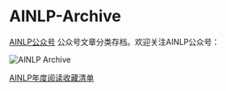 # AINLP-Archive

[AINLP公众号](http://www.52nlp.cn/%E6%AC%A2%E8%BF%8E%E5%85%B3%E6%B3%A8ainlp-%E4%B8%80%E4%B8%AA%E6%9C%89%E8%B6%A3%E6%9C%89ai%E7%9A%84nlp%E5%85%AC%E4%BC%97%E5%8F%B7) 公众号文章分类存档。欢迎关注AINLP公众号：

![AINLP Archive](/images/ainlp.jpg')

<a href="http://www.52nlp.cn/ainlp%e5%b9%b4%e5%ba%a6%e9%98%85%e8%af%bb%e6%94%b6%e8%97%8f%e6%b8%85%e5%8d%95">AINLP年度阅读收藏清单</a>
